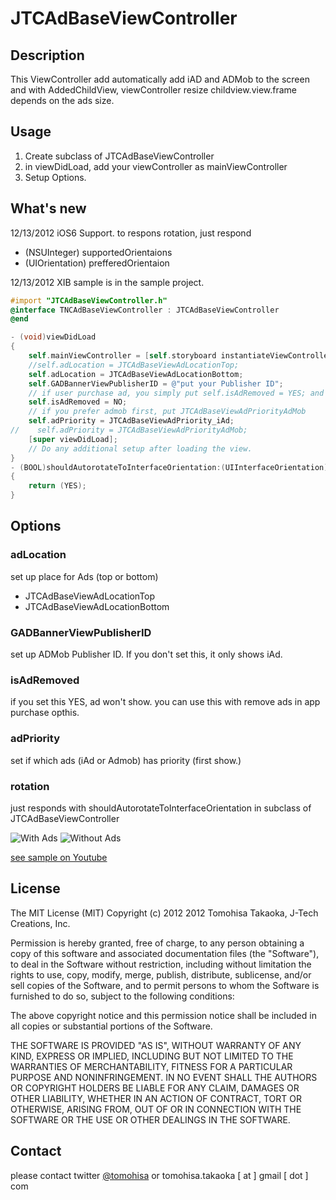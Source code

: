 JTCAdBaseViewController
=======================
## Description
This ViewController add automatically add iAD and ADMob to the screen and with AddedChildView, viewController resize childview.view.frame depends on the ads size.

## Usage
1. Create subclass of JTCAdBaseViewController
2. in viewDidLoad, add your viewController as mainViewController 
3. Setup Options.

## What's new
12/13/2012 iOS6 Support. to respons rotation, just respond 
- (NSUInteger) supportedOrientaions 
- (UIOrientation) prefferedOrientaion

12/13/2012 XIB sample is in the sample project.

``` objective-c
#import "JTCAdBaseViewController.h"
@interface TNCAdBaseViewController : JTCAdBaseViewController
@end
``` 


``` objective-c
- (void)viewDidLoad
{
    self.mainViewController = [self.storyboard instantiateViewControllerWithIdentifier:@"mainViewController"];
    //self.adLocation = JTCAdBaseViewAdLocationTop;
    self.adLocation = JTCAdBaseViewAdLocationBottom;
    self.GADBannerViewPublisherID = @"put your Publisher ID";
    // if user purchase ad, you simply put self.isAdRemoved = YES; and Ads doesn't show.
    self.isAdRemoved = NO;
    // if you prefer admob first, put JTCAdBaseViewAdPriorityAdMob
    self.adPriority = JTCAdBaseViewAdPriority_iAd;
//    self.adPriority = JTCAdBaseViewAdPriorityAdMob;
    [super viewDidLoad];
	// Do any additional setup after loading the view.
}
- (BOOL)shouldAutorotateToInterfaceOrientation:(UIInterfaceOrientation)interfaceOrientation
{
    return (YES);
}

```

## Options

### adLocation
set up place for Ads (top or bottom)
+ JTCAdBaseViewAdLocationTop
+ JTCAdBaseViewAdLocationBottom

### GADBannerViewPublisherID
set up ADMob Publisher ID. If you don't set this, it only shows iAd.

### isAdRemoved
if you set this YES, ad won't show. you can use this with remove ads in app purchase opthis.

### adPriority
set if which ads (iAd or Admob) has priority (first show.)

### rotation
just responds with shouldAutorotateToInterfaceOrientation in subclass of JTCAdBaseViewController

![With Ads](https://dl.dropbox.com/u/1157820/JTCAdBaseViewController/withAds.png)
![Without Ads](https://dl.dropbox.com/u/1157820/JTCAdBaseViewController/withoutAds.png)

[see sample on Youtube](http://www.youtube.com/watch?v=axE8ckFovRc&feature=youtube_gdata_player)
## License
The MIT License (MIT)
Copyright (c) 2012 2012 Tomohisa Takaoka, J-Tech Creations, Inc.
 
Permission is hereby granted, free of charge, to any person obtaining a copy of this software and associated documentation files (the "Software"), to deal in the Software without restriction, including without limitation the rights to use, copy, modify, merge, publish, distribute, sublicense, and/or sell copies of the Software, and to permit persons to whom the Software is furnished to do so, subject to the following conditions:
 
The above copyright notice and this permission notice shall be included in all copies or substantial portions of the Software.
 
THE SOFTWARE IS PROVIDED "AS IS", WITHOUT WARRANTY OF ANY KIND, EXPRESS OR IMPLIED, INCLUDING BUT NOT LIMITED TO THE WARRANTIES OF MERCHANTABILITY, FITNESS FOR A PARTICULAR PURPOSE AND NONINFRINGEMENT. IN NO EVENT SHALL THE AUTHORS OR COPYRIGHT HOLDERS BE LIABLE FOR ANY CLAIM, DAMAGES OR OTHER LIABILITY, WHETHER IN AN ACTION OF CONTRACT, TORT OR OTHERWISE, ARISING FROM, OUT OF OR IN CONNECTION WITH THE SOFTWARE OR THE USE OR OTHER DEALINGS IN THE SOFTWARE.

## Contact
please contact twitter [@tomohisa](http://twitter.com/tomohisa) or tomohisa.takaoka [ at ] gmail [ dot ] com

